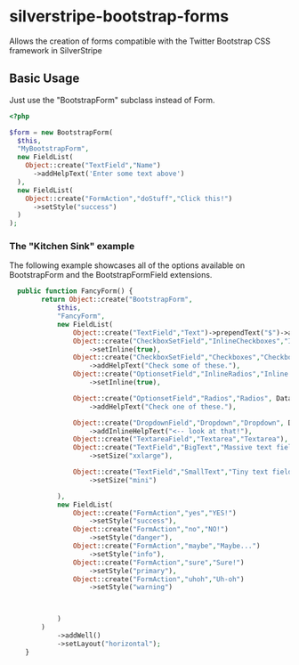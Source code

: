 silverstripe-bootstrap-forms
============================

Allows the creation of forms compatible with the Twitter Bootstrap CSS framework in SilverStripe

## Basic Usage
Just use the "BootstrapForm" subclass instead of Form.
```php
<?php

$form = new BootstrapForm(
  $this,
  "MyBootstrapForm",
  new FieldList(
    Object::create("TextField","Name")
      ->addHelpText('Enter some text above')
  ),
  new FieldList(
    Object::create("FormAction","doStuff","Click this!")
      ->setStyle("success")
  )
);
```

### The "Kitchen Sink" example
The following example showcases all of the options available on BootstrapForm and the BootstrapFormField extensions.

```php
  public function FancyForm() {
		return Object::create("BootstrapForm",			
			$this,
			"FancyForm",
			new FieldList(
				Object::create("TextField","Text")->prependText("$")->appendText(".00"),
				Object::create("CheckboxSetField","InlineCheckboxes","Inline Checkboxes", DataList::create("SiteTree"))
					->setInline(true),
				Object::create("CheckboxSetField","Checkboxes","Checkboxes", DataList::create("SiteTree"))					
					->addHelpText("Check some of these."),
				Object::create("OptionsetField","InlineRadios","Inline Radios", DataList::create("SiteTree")->map('ID','Title'))
					->setInline(true),					

				Object::create("OptionsetField","Radios","Radios", DataList::create("SiteTree")->map('ID','Title'))					
					->addHelpText("Check one of these."),

				Object::create("DropdownField","Dropdown","Dropdown", DataList::create("SiteTree")->map('ID','Title'))
					->addInlineHelpText("<-- look at that!"),
				Object::create("TextareaField","Textarea","Textarea"),
				Object::create("TextField","BigText","Massive text field")
					->setSize("xxlarge"),

				Object::create("TextField","SmallText","Tiny text field")
					->setSize("mini")

			),
			new FieldList(
				Object::create("FormAction","yes","YES!")
					->setStyle("success"),
				Object::create("FormAction","no","NO!")
					->setStyle("danger"),
				Object::create("FormAction","maybe","Maybe...")
					->setStyle("info"),
				Object::create("FormAction","sure","Sure!")
					->setStyle("primary"),
				Object::create("FormAction","uhoh","Uh-oh")
					->setStyle("warning")



			)
		)
			->addWell()
			->setLayout("horizontal");
	}


```